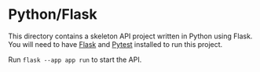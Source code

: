 # Python/Flask

This directory contains a skeleton API project written in Python using Flask. You will need to have [Flask](https://flask.palletsprojects.com/en/3.0.x/installation/) and [Pytest](https://docs.pytest.org/en/7.1.x/getting-started.html#:~:text=Run%20the%20following%20command%20in%20your%20command%20line%3A) installed to run this project.

Run `flask --app app run` to start the API.